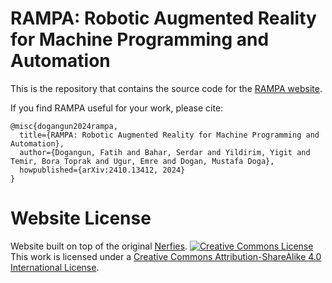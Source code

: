 # RAMPA: Robotic Augmented Reality for Machine Programming and Automation

This is the repository that contains the source code for the [RAMPA website](https://rampa-robot.github.io/).

If you find RAMPA useful for your work, please cite:
```
@misc{dogangun2024rampa,
  title={RAMPA: Robotic Augmented Reality for Machine Programming and Automation},
  author={Dogangun, Fatih and Bahar, Serdar and Yildirim, Yigit and Temir, Bora Toprak and Ugur, Emre and Dogan, Mustafa Doga},
  howpublished={arXiv:2410.13412, 2024}
}
```

# Website License
Website built on top of the original [Nerfies](https://nerfies.github.io).
<a rel="license" href="http://creativecommons.org/licenses/by-sa/4.0/"><img alt="Creative Commons License" style="border-width:0" src="https://i.creativecommons.org/l/by-sa/4.0/88x31.png" /></a><br />This work is licensed under a <a rel="license" href="http://creativecommons.org/licenses/by-sa/4.0/">Creative Commons Attribution-ShareAlike 4.0 International License</a>.
